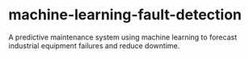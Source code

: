 # machine-learning-fault-detection
A predictive maintenance system using machine learning to forecast industrial equipment failures and reduce downtime.
